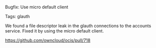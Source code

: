 Bugfix: Use micro default client

Tags: glauth

We found a file descriptor leak in the glauth connections to the accounts service. Fixed it by using the micro default client.

https://github.com/owncloud/ocis/pull/718
